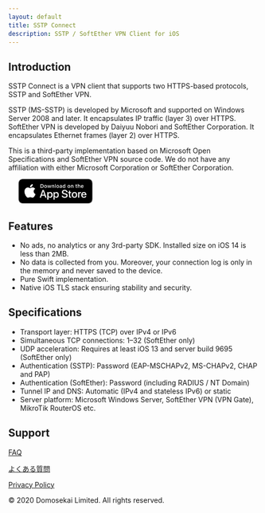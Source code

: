 ```yaml
---
layout: default
title: SSTP Connect
description: SSTP / SoftEther VPN Client for iOS
---
```


## Introduction

SSTP Connect is a VPN client that supports two HTTPS-based protocols, SSTP and SoftEther VPN.

SSTP (MS-SSTP) is developed by Microsoft and supported on Windows Server 2008 and later. It encapsulates IP traffic (layer 3) over HTTPS.
SoftEther VPN is developed by Daiyuu Nobori and SoftEther Corporation. It encapsulates Ethernet frames (layer 2) over HTTPS.

This is a third-party implementation based on Microsoft Open Specifications and SoftEther VPN source code. 
We do not have any affiliation with either Microsoft Corporation or SoftEther Corporation.

<a href='https://apps.apple.com/us/app/sstp-connect/id1543667909?itsct=apps_box&itscg=30200'><img alt='Download on the App Store' height="50" hspace="20" src='Download_on_the_App_Store_Badge_US-UK_RGB_blk_092917.svg'/></a>

## Features

  - No ads, no analytics or any 3rd-party SDK. Installed size on iOS 14 is less than 2MB.
  - No data is collected from you. Moreover, your connection log is only in the memory and never saved to the device.
  - Pure Swift implementation.
  - Native iOS TLS stack ensuring stability and security.

## Specifications

  - Transport layer: HTTPS (TCP) over IPv4 or IPv6
  - Simultaneous TCP connections: 1–32 (SoftEther only)
  - UDP acceleration: Requires at least iOS 13 and server build 9695 (SoftEther only)
  - Authentication (SSTP): Password (EAP-MSCHAPv2, MS-CHAPv2, CHAP and PAP)
  - Authentication (SoftEther): Password (including RADIUS / NT Domain)
  - Tunnel IP and DNS: Automatic (IPv4 and stateless IPv6) or static
  - Server platform: Microsoft Windows Server, SoftEther VPN (VPN Gate), MikroTik RouterOS etc.

## Support

[FAQ](help.html)

[よくある質問](help-ja.html)

[Privacy Policy](privacy.html)

© 2020 Domosekai Limited.  All rights reserved.
